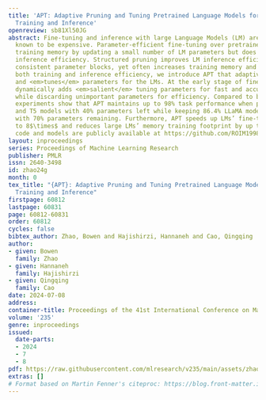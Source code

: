```yaml
---
title: 'APT: Adaptive Pruning and Tuning Pretrained Language Models for Efficient
  Training and Inference'
openreview: sb81Xl50JG
abstract: Fine-tuning and inference with large Language Models (LM) are generally
  known to be expensive. Parameter-efficient fine-tuning over pretrained LMs reduces
  training memory by updating a small number of LM parameters but does not improve
  inference efficiency. Structured pruning improves LM inference efficiency by removing
  consistent parameter blocks, yet often increases training memory and time. To improve
  both training and inference efficiency, we introduce APT that adaptively <em>prunes</em>
  and <em>tunes</em> parameters for the LMs. At the early stage of fine-tuning, APT
  dynamically adds <em>salient</em> tuning parameters for fast and accurate convergence
  while discarding unimportant parameters for efficiency. Compared to baselines, our
  experiments show that APT maintains up to 98% task performance when pruning RoBERTa
  and T5 models with 40% parameters left while keeping 86.4% LLaMA models’ performance
  with 70% parameters remaining. Furthermore, APT speeds up LMs’ fine-tuning by up
  to 8$\times$ and reduces large LMs’ memory training footprint by up to 70%. Our
  code and models are publicly available at https://github.com/ROIM1998/APT.
layout: inproceedings
series: Proceedings of Machine Learning Research
publisher: PMLR
issn: 2640-3498
id: zhao24g
month: 0
tex_title: "{APT}: Adaptive Pruning and Tuning Pretrained Language Models for Efficient
  Training and Inference"
firstpage: 60812
lastpage: 60831
page: 60812-60831
order: 60812
cycles: false
bibtex_author: Zhao, Bowen and Hajishirzi, Hannaneh and Cao, Qingqing
author:
- given: Bowen
  family: Zhao
- given: Hannaneh
  family: Hajishirzi
- given: Qingqing
  family: Cao
date: 2024-07-08
address:
container-title: Proceedings of the 41st International Conference on Machine Learning
volume: '235'
genre: inproceedings
issued:
  date-parts:
  - 2024
  - 7
  - 8
pdf: https://raw.githubusercontent.com/mlresearch/v235/main/assets/zhao24g/zhao24g.pdf
extras: []
# Format based on Martin Fenner's citeproc: https://blog.front-matter.io/posts/citeproc-yaml-for-bibliographies/
---
```

